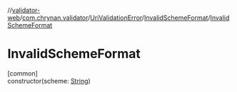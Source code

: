 //[validator-web](../../../../index.md)/[com.chrynan.validator](../../index.md)/[UriValidationError](../index.md)/[InvalidSchemeFormat](index.md)/[InvalidSchemeFormat](-invalid-scheme-format.md)

# InvalidSchemeFormat

[common]\
constructor(scheme: [String](https://kotlinlang.org/api/latest/jvm/stdlib/kotlin/-string/index.html))
